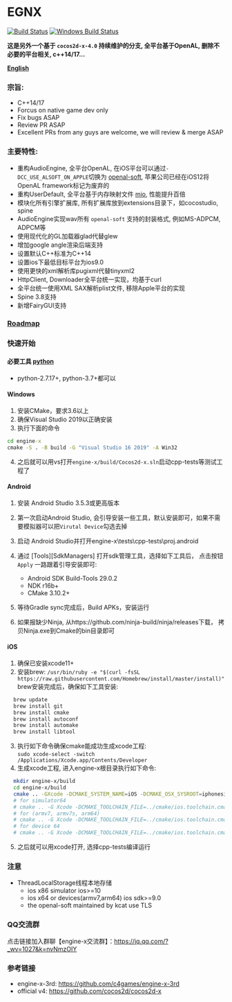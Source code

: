 # EGNX
[![Build Status](https://travis-ci.com/c4games/engine-x.svg?branch=master)](https://travis-ci.com/c4games/engine-x)
[![Windows Build Status](https://ci.appveyor.com/api/projects/status/4936wev2r2ot606s/branch/master?svg=true)](https://ci.appveyor.com/project/halx99/engine-x)

**这是另外一个基于 ```cocos2d-x-4.0``` 持续维护的分支, 全平台基于OpenAL, 删除不必要的平台相关, c++14/17...**
  
**[English](README.md)**
  
### 宗旨:
* C++14/17
* Forcus on native game dev only
* Fix bugs ASAP
* Review PR ASAP
* Excellent PRs from any guys are welcome, we will review & merge ASAP
  
### 主要特性:
* 重构AudioEngine, 全平台OpenAL, 在iOS平台可以通过```-DCC_USE_ALSOFT_ON_APPLE```切换为 [openal-soft](https://github.com/kcat/openal-soft), 苹果公司已经在iOS12将OpenAL framework标记为废弃的
* 重构UserDefault, 全平台基于内存映射文件 [mio](https://github.com/mandreyel/mio), 性能提升百倍
* 模块化所有引擎扩展库, 所有扩展库放到extensions目录下，如cocostudio, spine
* AudioEngine实现wav所有 ```openal-soft``` 支持的封装格式, 例如MS-ADPCM, ADPCM等
* 使用现代化的GL加载器glad代替glew
* 增加google angle渲染后端支持
* 设置默认C++标准为C++14
* 设置ios下最低目标平台为ios9.0
* 使用更快的xml解析库pugixml代替tinyxml2
* HttpClient, Downloader全平台统一实现，均基于curl
* 全平台统一使用XML SAX解析plist文件, 移除Apple平台的实现
* Spine 3.8支持
* 新增FairyGUI支持
  
### [Roadmap](https://github.com/c4games/engine-x/issues/1)
  
### 快速开始

#### 必要工具 [python](https://www.python.org/downloads/)
  * python-2.7.17+, python-3.7+都可以

#### Windows
  1. 安装CMake，要求3.6以上  
  2. 确保Visual Studio 2019以正确安装
  3. 执行下面的命令
  ```bat
  cd engine-x
  cmake -S . -B build -G "Visual Studio 16 2019" -A Win32
  ``` 
  4. 之后就可以用vs打开```engine-x/build/Cocos2d-x.sln```启动cpp-tests等测试工程了

#### Android
  1. 安装 Android Studio 3.5.3或更高版本
  2. 第一次启动Android Studio, 会引导安装一些工具，默认安装即可，如果不需要模拟器可以把```Virutal Device```勾选去掉
  2. 启动 Android Studio并打开engine-x\tests\cpp-tests\proj.android
  3. 通过 [Tools][SdkManagers] 打开sdk管理工具，选择如下工具后， 点击按钮 ```Apply``` 一路跟着引导安装即可:
     * Android SDK Build-Tools 29.0.2  
     * NDK r16b+  
     * CMake 3.10.2+  

  5. 等待Gradle sync完成后，Build APKs，安装运行  
  6. 如果报缺少Ninja, 从https://github.com/ninja-build/ninja/releases下载， 拷贝Ninja.exe到Cmake的bin目录即可

#### iOS
  1. 确保已安装xcode11+
  2. 安装brew: ```/usr/bin/ruby -e "$(curl -fsSL https://raw.githubusercontent.com/Homebrew/install/master/install)"```  
  brew安装完成后，确保如下工具安装:  
  ```sh
    brew update
    brew install git
    brew install cmake
    brew install autoconf
    brew install automake
    brew install libtool
  ```
  3. 执行如下命令确保cmake能成功生成xcode工程:  
  ```sudo xcode-select -switch /Applications/Xcode.app/Contents/Developer```  
  4. 生成xcode工程, 进入engine-x根目录执行如下命令:  
  ```sh
    mkdir engine-x/build
    cd engine-x/build
    cmake .. -GXcode -DCMAKE_SYSTEM_NAME=iOS -DCMAKE_OSX_SYSROOT=iphonesimulator
    # for simulator64
    # cmake .. -G Xcode -DCMAKE_TOOLCHAIN_FILE=../cmake/ios.toolchain.cmake -DPLATFORM=SIMULATOR64 -DENABLE_ARC=0 -DENABLE_BITCODE=0
    # for (armv7, armv7s, arm64)
    # cmake .. -G Xcode -DCMAKE_TOOLCHAIN_FILE=../cmake/ios.toolchain.cmake -DPLATFORM=OS -DENABLE_ARC=0 -DENABLE_BITCODE=0
    # for device 64
    # cmake .. -G Xcode -DCMAKE_TOOLCHAIN_FILE=../cmake/ios.toolchain.cmake -DPLATFORM=OS64 -DENABLE_ARC=0 -DENABLE_BITCODE=0
  ```
  5. 之后就可以用xcode打开, 选择cpp-tests编译运行

### 注意
  * ThreadLocalStorage线程本地存储
    - ios x86 simulator ios>=10
    - ios x64 or devices(armv7,arm64) ios sdk>=9.0
    - the openal-soft maintained by kcat use TLS

### QQ交流群

  点击链接加入群聊【engine-x交流群】：https://jq.qq.com/?_wv=1027&k=nvNmzOIY
  
### 参考链接
  * engine-x-3rd: https://github.com/c4games/engine-x-3rd
  * official v4: https://github.com/cocos2d/cocos2d-x
